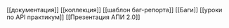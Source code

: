 [[документация]]
[[коллекция]]
[[шаблон баг-репорта]]
[[Баги]]
[[уроки по API практикум]]
[[Презентация АПИ 2.0]]

